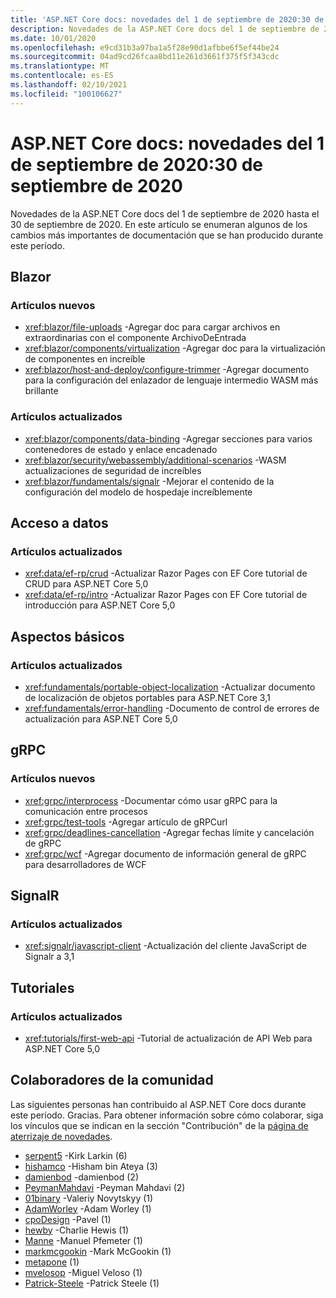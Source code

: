 ```yaml
---
title: 'ASP.NET Core docs: novedades del 1 de septiembre de 2020:30 de septiembre de 2020'
description: Novedades de la ASP.NET Core docs del 1 de septiembre de 2020:30 de septiembre de 2020.
ms.date: 10/01/2020
ms.openlocfilehash: e9cd31b3a97ba1a5f28e90d1afbbe6f5ef44be24
ms.sourcegitcommit: 04ad9cd26fcaa8bd11e261d3661f375f5f343cdc
ms.translationtype: MT
ms.contentlocale: es-ES
ms.lasthandoff: 02/10/2021
ms.locfileid: "100106627"
---
```

# <a name="aspnet-core-docs-whats-new-for-september-1-2020---september-30-2020"></a>ASP.NET Core docs: novedades del 1 de septiembre de 2020:30 de septiembre de 2020

Novedades de la ASP.NET Core docs del 1 de septiembre de 2020 hasta el 30 de septiembre de 2020. En este artículo se enumeran algunos de los cambios más importantes de documentación que se han producido durante este período.

## <a name="blazor"></a>Blazor

### <a name="new-articles"></a>Artículos nuevos

- <xref:blazor/file-uploads> -Agregar doc para cargar archivos en extraordinarias con el componente ArchivoDeEntrada
- <xref:blazor/components/virtualization> -Agregar doc para la virtualización de componentes en increíble
- <xref:blazor/host-and-deploy/configure-trimmer> -Agregar documento para la configuración del enlazador de lenguaje intermedio WASM más brillante

### <a name="updated-articles"></a>Artículos actualizados

- <xref:blazor/components/data-binding> -Agregar secciones para varios contenedores de estado y enlace encadenado
- <xref:blazor/security/webassembly/additional-scenarios> -WASM actualizaciones de seguridad de increíbles
- <xref:blazor/fundamentals/signalr> -Mejorar el contenido de la configuración del modelo de hospedaje increíblemente

## <a name="data-access"></a>Acceso a datos

### <a name="updated-articles"></a>Artículos actualizados

- <xref:data/ef-rp/crud> -Actualizar Razor Pages con EF Core tutorial de CRUD para ASP.NET Core 5,0
- <xref:data/ef-rp/intro> -Actualizar Razor Pages con EF Core tutorial de introducción para ASP.NET Core 5,0

## <a name="fundamentals"></a>Aspectos básicos

### <a name="updated-articles"></a>Artículos actualizados

- <xref:fundamentals/portable-object-localization> -Actualizar documento de localización de objetos portables para ASP.NET Core 3,1
- <xref:fundamentals/error-handling> -Documento de control de errores de actualización para ASP.NET Core 5,0

## <a name="grpc"></a>gRPC

### <a name="new-articles"></a>Artículos nuevos

- <xref:grpc/interprocess> -Documentar cómo usar gRPC para la comunicación entre procesos
- <xref:grpc/test-tools> -Agregar artículo de gRPCurl
- <xref:grpc/deadlines-cancellation> -Agregar fechas límite y cancelación de gRPC
- <xref:grpc/wcf> -Agregar documento de información general de gRPC para desarrolladores de WCF

## <a name="signalr"></a>SignalR

### <a name="updated-articles"></a>Artículos actualizados

- <xref:signalr/javascript-client> -Actualización del cliente JavaScript de Signalr a 3,1

## <a name="tutorials"></a>Tutoriales

### <a name="updated-articles"></a>Artículos actualizados

- <xref:tutorials/first-web-api> -Tutorial de actualización de API Web para ASP.NET Core 5,0

## <a name="community-contributors"></a>Colaboradores de la comunidad

Las siguientes personas han contribuido al ASP.NET Core docs durante este período. Gracias. Para obtener información sobre cómo colaborar, siga los vínculos que se indican en la sección "Contribución" de la [página de aterrizaje de novedades](index.yml).

- [serpent5](https://github.com/serpent5) -Kirk Larkin (6)
- [hishamco](https://github.com/hishamco) -Hisham bin Ateya (3)
- [damienbod](https://github.com/damienbod) -damienbod (2)
- [PeymanMahdavi](https://github.com/PeymanMahdavi) -Peyman Mahdavi (2)
- [01binary](https://github.com/01binary) -Valeriy Novytskyy (1)
- [AdamWorley](https://github.com/AdamWorley) -Adam Worley (1)
- [cpoDesign](https://github.com/cpoDesign) -Pavel (1)
- [hewby](https://github.com/hewby) -Charlie Hewis (1)
- [Manne](https://github.com/manne) -Manuel Pfemeter (1)
- [markmcgookin](https://github.com/markmcgookin) -Mark McGookin (1)
- [metapone](https://github.com/metapone) (1)
- [mvelosop](https://github.com/mvelosop) -Miguel Veloso (1)
- [Patrick-Steele](https://github.com/patrick-steele) -Patrick Steele (1)
